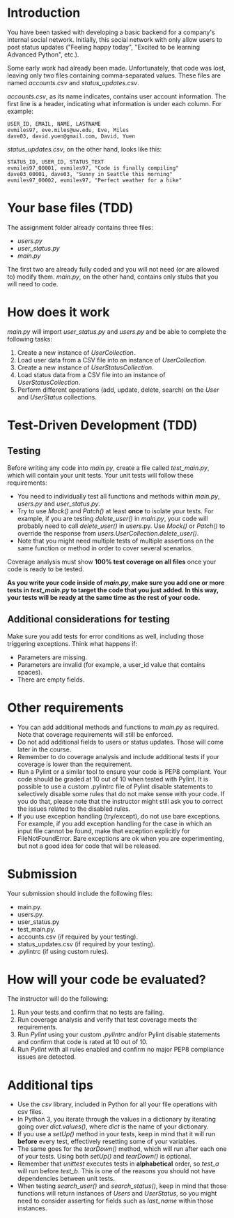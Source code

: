 # Introduction 

You have been tasked with developing a basic backend for a company's internal social network. Initially, this social network with only allow users to post status updates ("Feeling happy today", "Excited to be learning Advanced Python", etc.). 

Some early work had already been made. Unfortunately, that code was lost, leaving only two files containing comma-separated values. These files are named *accounts.csv* and *status_updates.csv*.

*accounts.csv*, as its name indicates, contains user account information. The first line is a header, indicating what information is under each column. For example:

```
USER_ID, EMAIL, NAME, LASTNAME
evmiles97, eve.miles@uw.edu, Eve, Miles
dave03, david.yuen@gmail.com, David, Yuen
```

*status_updates.csv*, on the other hand, looks like this:

```
STATUS_ID, USER_ID, STATUS_TEXT
evmiles97_00001, evmiles97, "Code is finally compiling"
dave03_00001, dave03, "Sunny in Seattle this morning"
evmiles97_00002, evmiles97, "Perfect weather for a hike"
```

# Your base files (TDD)

The assignment folder already contains three files:

* *users.py*
* *user_status.py*
* *main.py*

The first two are already fully coded and you will not need (or are allowed to) modify them. *main.py*, on the other hand, contains only stubs that you will need to code.
	
# How does it work

*main.py* will import *user_status.py* and *users.py* and be able to complete the following tasks:
 
1. Create a new instance of *UserCollection*.
1. Load user data from a CSV file into an instance of *UserCollection*.
1. Create a new instance of *UserStatusCollection*.
1. Load status data from a CSV file into an instance of *UserStatusCollection*.
1. Perform different operations (add, update, delete, search) on the *User* and *UserStatus* collections.


# Test-Driven Development (TDD)

## Testing

Before writing any code into *main.py*, create a file called *test_main.py*, which will contain your unit tests. Your unit tests will follow these requirements:

* You need to individually test all functions and methods within *main.py*, *users.py* and *user_status.py*.
* Try to use *Mock()* and *Patch()* at least **once** to isolate your tests. For example, if you are testing *delete_user()* in *main.py*, your code will probably need to call *delete_user()* in *users*.py. Use *Mock()* or *Patch()* to override the response from *users.UserCollection.delete_user()*.
* Note that you might need multiple tests of multiple assertions on the same function or method in order to cover several scenarios.

Coverage analysis must show **100% test coverage on all files** once your code is ready to be tested.

**As you write your code inside of *main.py*, make sure you add one or more tests in *test_main.py* to target the code that you just added. In this way, your tests will be ready at the same time as the rest of your code.**

## Additional considerations for testing

 Make sure you add tests for error conditions as well, including those triggering exceptions. Think what happens if:

* Parameters are missing.
* Parameters are invalid (for example, a user_id value that contains spaces).
* There are empty fields.

# Other requirements

* You can add additional methods and functions to *main.py* as required. Note that coverage requirements will still be enforced.
* Do not add additional fields to users or status updates. Those will come later in the course.
* Remember to do coverage analysis and include additional tests if your coverage is lower than the requirement.
* Run a Pylint or a similar tool to ensure your code is PEP8 compliant. Your code should be graded at 10 out of 10 when tested with Pylint. It is possible to use a custom .pylintrc file of Pylint disable statements to selectively disable some rules that do not make sense with your code. If you do that, please note that the instructor might still ask you to correct the issues related to the disabled rules.
* If you use exception handling (try/except), do not use bare exceptions. For example, if you add exception handling for the case in which an input file cannot be found, make that exception explicitly for FileNotFoundError. Bare exceptions are ok when you are experimenting, but not a good idea for code that will be released.

# Submission

Your submission should include the following files:

* main.py.
* users.py.
* user_status.py
* test_main.py.
* accounts.csv (if required by your testing).
* status_updates.csv (if required by your testing).
* .pylintrc (if using custom rules).

# How will your code be evaluated?

The instructor will do the following:

1. Run your tests and confirm that no tests are failing.
1. Run coverage analysis and verify that test coverage meets the requirements.
1. Run *Pylint* using your custom *.pylintrc* and/or Pylint disable statements and confirm that code is rated at 10 out of 10.
1. Run *Pylint* with all rules enabled and confirm no major PEP8 compliance issues are detected.

# Additional tips #

* Use the *csv* library, included in Python for all your file operations with csv files.
* In Python 3, you iterate through the values in a dictionary by iterating going over *dict.values()*, where *dict* is the name of your dictionary.
* If you use a *setUp()* method in your tests, keep in mind that it will run **before** every test, effectively resetting some of your variables.
* The same goes for the *tearDown()* method, which will run after each one of your tests. Using both *setUp()* and *tearDown()* is optional.
* Remember that *unittest* executes tests in **alphabetical** order, so *test_a* will run before *test_b*. This is one of the reasons you should not have dependencies between unit tests.
* When testing *search_user()* and *search_status()*, keep in mind that those functions will return instances of *Users* and *UserStatus*, so you might need to consider asserting for fields such as *last_name* within those instances.